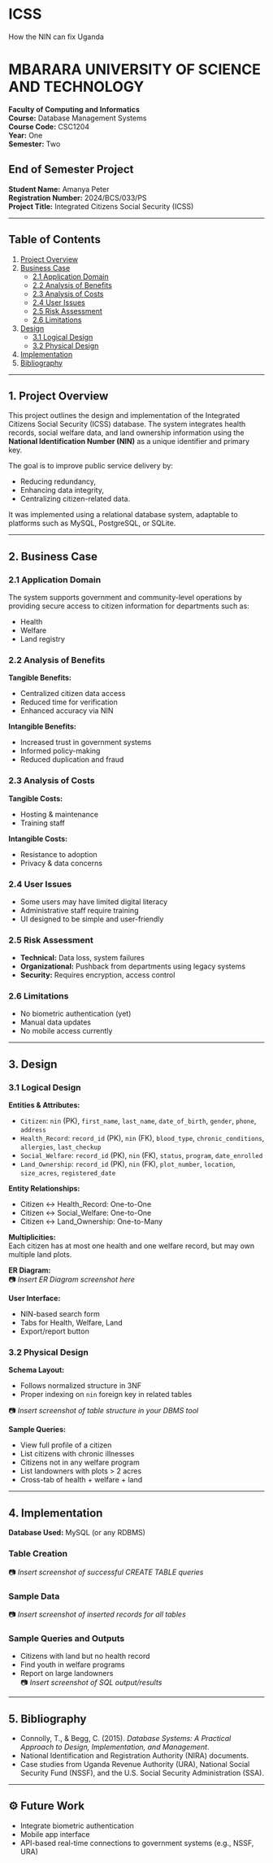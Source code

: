 # ICSS
How the NIN can fix Uganda
# MBARARA UNIVERSITY OF SCIENCE AND TECHNOLOGY  
**Faculty of Computing and Informatics**  
**Course:** Database Management Systems  
**Course Code:** CSC1204  
**Year:** One  
**Semester:** Two  

## End of Semester Project  
**Student Name:** Amanya Peter  
**Registration Number:** 2024/BCS/033/PS  
**Project Title:** Integrated Citizens Social Security (ICSS)  

---

## Table of Contents
1. [Project Overview](#1-project-overview)  
2. [Business Case](#2-business-case)  
    - [2.1 Application Domain](#21-application-domain)  
    - [2.2 Analysis of Benefits](#22-analysis-of-benefits)  
    - [2.3 Analysis of Costs](#23-analysis-of-costs)  
    - [2.4 User Issues](#24-user-issues)  
    - [2.5 Risk Assessment](#25-risk-assessment)  
    - [2.6 Limitations](#26-limitations)  
3. [Design](#3-design)  
    - [3.1 Logical Design](#31-logical-design)  
    - [3.2 Physical Design](#32-physical-design)  
4. [Implementation](#4-implementation)  
5. [Bibliography](#5-bibliography)

---

## 1. Project Overview

This project outlines the design and implementation of the Integrated Citizens Social Security (ICSS) database. The system integrates health records, social welfare data, and land ownership information using the **National Identification Number (NIN)** as a unique identifier and primary key.

The goal is to improve public service delivery by:
- Reducing redundancy,
- Enhancing data integrity,
- Centralizing citizen-related data.

It was implemented using a relational database system, adaptable to platforms such as MySQL, PostgreSQL, or SQLite.

---

## 2. Business Case

### 2.1 Application Domain
The system supports government and community-level operations by providing secure access to citizen information for departments such as:
- Health
- Welfare
- Land registry

### 2.2 Analysis of Benefits
**Tangible Benefits:**
- Centralized citizen data access
- Reduced time for verification
- Enhanced accuracy via NIN

**Intangible Benefits:**
- Increased trust in government systems
- Informed policy-making
- Reduced duplication and fraud

### 2.3 Analysis of Costs
**Tangible Costs:**
- Hosting & maintenance
- Training staff

**Intangible Costs:**
- Resistance to adoption
- Privacy & data concerns

### 2.4 User Issues
- Some users may have limited digital literacy
- Administrative staff require training
- UI designed to be simple and user-friendly

### 2.5 Risk Assessment
- **Technical:** Data loss, system failures  
- **Organizational:** Pushback from departments using legacy systems  
- **Security:** Requires encryption, access control

### 2.6 Limitations
- No biometric authentication (yet)  
- Manual data updates  
- No mobile access currently  

---

## 3. Design

### 3.1 Logical Design

**Entities & Attributes:**

- `Citizen`: `nin` (PK), `first_name`, `last_name`, `date_of_birth`, `gender`, `phone`, `address`
- `Health_Record`: `record_id` (PK), `nin` (FK), `blood_type`, `chronic_conditions`, `allergies`, `last_checkup`
- `Social_Welfare`: `record_id` (PK), `nin` (FK), `status`, `program`, `date_enrolled`
- `Land_Ownership`: `record_id` (PK), `nin` (FK), `plot_number`, `location`, `size_acres`, `registered_date`

**Entity Relationships:**
- Citizen ↔ Health_Record: One-to-One  
- Citizen ↔ Social_Welfare: One-to-One  
- Citizen ↔ Land_Ownership: One-to-Many  

**Multiplicities:**  
Each citizen has at most one health and one welfare record, but may own multiple land plots.

**ER Diagram:**  
📷 _Insert ER Diagram screenshot here_

**User Interface:**  
- NIN-based search form  
- Tabs for Health, Welfare, Land  
- Export/report button  

### 3.2 Physical Design

**Schema Layout:**  
- Follows normalized structure in 3NF  
- Proper indexing on `nin` foreign key in related tables

📷 _Insert screenshot of table structure in your DBMS tool_

**Sample Queries:**
- View full profile of a citizen
- List citizens with chronic illnesses
- Citizens not in any welfare program
- List landowners with plots > 2 acres
- Cross-tab of health + welfare + land

---

## 4. Implementation

**Database Used:** MySQL (or any RDBMS)

### Table Creation
📷 _Insert screenshot of successful CREATE TABLE queries_

### Sample Data
📷 _Insert screenshot of inserted records for all tables_

### Sample Queries and Outputs
- Citizens with land but no health record  
- Find youth in welfare programs  
- Report on large landowners  
📷 _Insert screenshot of SQL output/results_

---

## 5. Bibliography

- Connolly, T., & Begg, C. (2015). *Database Systems: A Practical Approach to Design, Implementation, and Management*.  
- National Identification and Registration Authority (NIRA) documents.  
- Case studies from Uganda Revenue Authority (URA), National Social Security Fund (NSSF), and the U.S. Social Security Administration (SSA).  

---

## ⚙️ Future Work

- Integrate biometric authentication  
- Mobile app interface  
- API-based real-time connections to government systems (e.g., NSSF, URA)  
